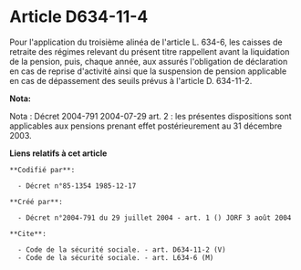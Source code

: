 # Article D634-11-4

Pour l'application du troisième alinéa de l'article L. 634-6, les caisses de retraite des régimes relevant du présent titre
rappellent avant la liquidation de la pension, puis, chaque année, aux assurés l'obligation de déclaration en cas de reprise
d'activité ainsi que la suspension de pension applicable en cas de dépassement des seuils prévus à l'article D. 634-11-2.

**Nota:**

Nota : Décret 2004-791 2004-07-29 art. 2 : les présentes dispositions sont applicables aux pensions prenant effet
postérieurement au 31 décembre 2003.

**Liens relatifs à cet article**

	**Codifié par**:

	  - Décret n°85-1354 1985-12-17

	**Créé par**:

	  - Décret n°2004-791 du 29 juillet 2004 - art. 1 () JORF 3 août 2004

	**Cite**:

	  - Code de la sécurité sociale. - art. D634-11-2 (V)
	  - Code de la sécurité sociale. - art. L634-6 (M)
